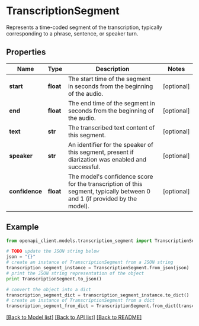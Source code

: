 # TranscriptionSegment

Represents a time-coded segment of the transcription, typically corresponding to a phrase, sentence, or speaker turn.

## Properties
Name | Type | Description | Notes
------------ | ------------- | ------------- | -------------
**start** | **float** | The start time of the segment in seconds from the beginning of the audio. | [optional] 
**end** | **float** | The end time of the segment in seconds from the beginning of the audio. | [optional] 
**text** | **str** | The transcribed text content of this segment. | [optional] 
**speaker** | **str** | An identifier for the speaker of this segment, present if diarization was enabled and successful. | [optional] 
**confidence** | **float** | The model&#39;s confidence score for the transcription of this segment, typically between 0 and 1 (if provided by the model). | [optional] 

## Example

```python
from openapi_client.models.transcription_segment import TranscriptionSegment

# TODO update the JSON string below
json = "{}"
# create an instance of TranscriptionSegment from a JSON string
transcription_segment_instance = TranscriptionSegment.from_json(json)
# print the JSON string representation of the object
print TranscriptionSegment.to_json()

# convert the object into a dict
transcription_segment_dict = transcription_segment_instance.to_dict()
# create an instance of TranscriptionSegment from a dict
transcription_segment_from_dict = TranscriptionSegment.from_dict(transcription_segment_dict)
```
[[Back to Model list]](../README.md#documentation-for-models) [[Back to API list]](../README.md#documentation-for-api-endpoints) [[Back to README]](../README.md)


